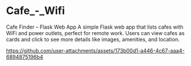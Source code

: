 # Cafe_-_Wifi
Cafe Finder – Flask Web App A simple Flask web app that lists cafes with WiFi and power outlets, perfect for remote work. Users can view cafes as cards and click to see more details like images, amenities, and location.



https://github.com/user-attachments/assets/173b00d1-a446-4c67-aaa4-6894875196b4

